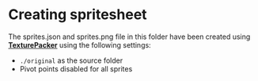 # Creating spritesheet

The sprites.json and sprites.png file in this folder have been created using **[TexturePacker](https://www.codeandweb.com/texturepacker)** using the following settings:

 - `./original` as the source folder
 - Pivot points disabled for all sprites
